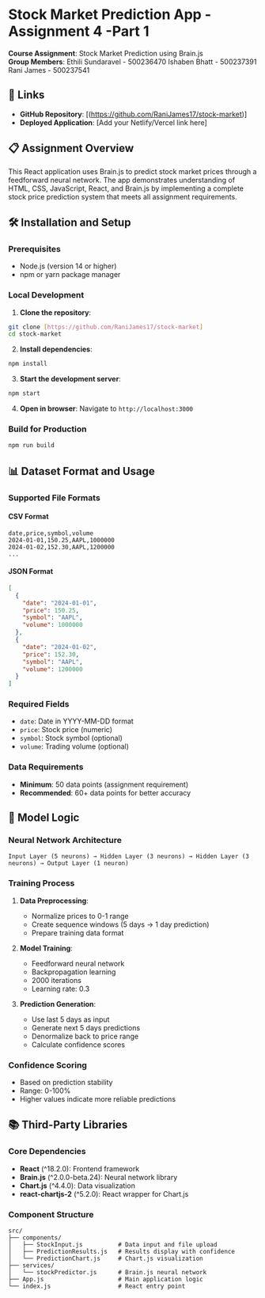 # Stock Market Prediction App - Assignment 4 -Part 1

**Course Assignment**: Stock Market Prediction using Brain.js  
**Group Members**: Ethili Sundaravel - 500236470
                   Ishaben Bhatt - 500237391
                   Rani James - 500237541

## 🔗 Links

- **GitHub Repository**: [(https://github.com/RaniJames17/stock-market)]
- **Deployed Application**: [Add your Netlify/Vercel link here]

## 📋 Assignment Overview

This React application uses Brain.js to predict stock market prices through a feedforward neural network. The app demonstrates understanding of HTML, CSS, JavaScript, React, and Brain.js by implementing a complete stock price prediction system that meets all assignment requirements.


## 🛠️ Installation and Setup

### Prerequisites
- Node.js (version 14 or higher)
- npm or yarn package manager

### Local Development

1. **Clone the repository**:
```bash
git clone [https://github.com/RaniJames17/stock-market]
cd stock-market
```

2. **Install dependencies**:
```bash
npm install
```

3. **Start the development server**:
```bash
npm start
```

4. **Open in browser**:
Navigate to `http://localhost:3000`

### Build for Production

```bash
npm run build
```

## 📊 Dataset Format and Usage

### Supported File Formats

#### CSV Format
```csv
date,price,symbol,volume
2024-01-01,150.25,AAPL,1000000
2024-01-02,152.30,AAPL,1200000
...
```

#### JSON Format
```json
[
  {
    "date": "2024-01-01",
    "price": 150.25,
    "symbol": "AAPL",
    "volume": 1000000
  },
  {
    "date": "2024-01-02",
    "price": 152.30,
    "symbol": "AAPL",
    "volume": 1200000
  }
]
```

### Required Fields
- `date`: Date in YYYY-MM-DD format
- `price`: Stock price (numeric)
- `symbol`: Stock symbol (optional)
- `volume`: Trading volume (optional)

### Data Requirements
- **Minimum**: 50 data points (assignment requirement)
- **Recommended**: 60+ data points for better accuracy

## 🧠 Model Logic

### Neural Network Architecture
```
Input Layer (5 neurons) → Hidden Layer (3 neurons) → Hidden Layer (3 neurons) → Output Layer (1 neuron)
```

### Training Process
1. **Data Preprocessing**:
   - Normalize prices to 0-1 range
   - Create sequence windows (5 days → 1 day prediction)
   - Prepare training data format

2. **Model Training**:
   - Feedforward neural network
   - Backpropagation learning
   - 2000 iterations
   - Learning rate: 0.3

3. **Prediction Generation**:
   - Use last 5 days as input
   - Generate next 5 days predictions
   - Denormalize back to price range
   - Calculate confidence scores

### Confidence Scoring
- Based on prediction stability
- Range: 0-100%
- Higher values indicate more reliable predictions

## 📚 Third-Party Libraries

### Core Dependencies
- **React** (^18.2.0): Frontend framework
- **Brain.js** (^2.0.0-beta.24): Neural network library
- **Chart.js** (^4.4.0): Data visualization
- **react-chartjs-2** (^5.2.0): React wrapper for Chart.js

### Component Structure
```
src/
├── components/
│   ├── StockInput.js          # Data input and file upload
│   ├── PredictionResults.js   # Results display with confidence
│   └── PredictionChart.js     # Chart.js visualization
├── services/
│   └── stockPredictor.js      # Brain.js neural network
├── App.js                     # Main application logic
└── index.js                   # React entry point
```
